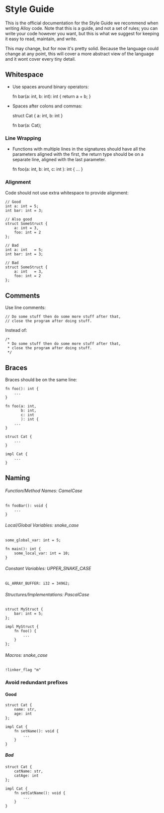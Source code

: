 # Style Guide
This is the official documentation for the Style Guide we recommend when writing
Alloy code. Note that this is a guide, and not a set of rules; you can write 
your code however you want, but this is what we suggest for keeping it easy to
read, maintain, and write.

This may change, but for now it's pretty solid. Because the language could change
at any point, this will cover a more abstract view of the language and it wont
cover every tiny detail.

## Whitespace
* Use spaces around binary operators:

	fn bar(a: int, b: int): int {
		return a + b;
	}

* Spaces after colons and commas:

	struct Cat { a: int, b: int }

	fn bar(a: Cat);

### Line Wrapping
* Functions with multiple lines in the signatures should have all the parameters
aligned with the first, the return type should be on a separate line, aligned
with the last parameter.

	fn foo(a: int,
		   b: int,
		   c: int
		   ): int {
		...
	}

### Alignment
Code should not use extra whitespace to provide alignment:

	// Good
	int a: int = 5;
	int bar: int = 3;

	// Also good
	struct SomeStruct {
		a: int = 3,
		foo: int = 2
	};

	// Bad
	int a: int   = 5;
	int bar: int = 3;

	// Bad
	struct SomeStruct {
		a: int   = 3,
		foo: int = 2
	};

## Comments
Use line comments:

	// Do some stuff then do some more stuff after that, 
	// close the program after doing stuff.

Instead of:

	/*
	 * Do some stuff then do some more stuff after that, 
	 * close the program after doing stuff.
	 */

## Braces
Braces should be on the same line:

	fn foo(): int {
		...
	}

	fn foo(a: int,
		   b: int,
		   c: int
		   ): int {
		...
	}

	struct Cat {
		...
	}

	impl Cat {
		...
	}

## Naming

###### Function/Method Names: CamelCase

	fn fooBar(): void {
		...
	}

###### Local/Global Variables: snake_case

	some_global_var: int = 5;

	fn main(): int {
		some_local_var: int = 10;
	}

###### Constant Variables: UPPER_SNAKE_CASE

	GL_ARRAY_BUFFER: i32 = 34962;

###### Structures/Implementations: PascalCase

	struct MyStruct {
		bar: int = 5;
	};

	impl MyStruct {
		fn foo() {
			...
		}
	};

###### Macros: snake_case

	!linker_flag "m"

### Avoid redundant prefixes

#### Good
	struct Cat {
		name: str,
		age: int
	};

	impl Cat {
		fn setName(): void {
			...
		}
	}

##### Bad
	struct Cat {
		catName: str,
		catAge: int
	};

	impl Cat {
		fn setCatName(): void {
			...
		}
	}